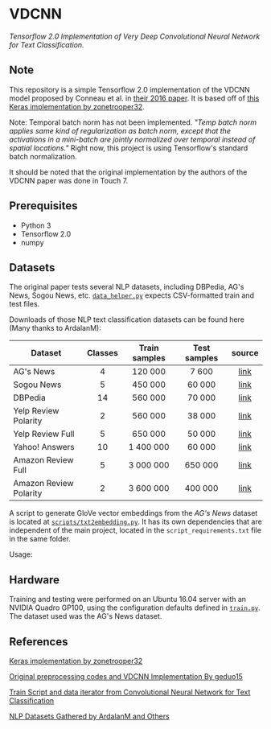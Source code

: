 # VDCNN #
*Tensorflow 2.0 Implementation of Very Deep Convolutional Neural Network for Text Classification.*

## Note ##
This repository is a simple Tensorflow 2.0 implementation of the VDCNN model proposed by Conneau et al. in [their 2016 paper](https://arxiv.org/abs/1606.01781). It is based off of [this Keras implementation by zonetrooper32](https://github.com/zonetrooper32/VDCNN).

Note: Temporal batch norm has not been implemented. *"Temp batch norm applies same kind of regularization as batch norm, except that the activations in a mini-batch are jointly normalized over temporal instead of spatial locations."* Right now, this project is using Tensorflow's standard batch normalization.

It should be noted that the original implementation by the authors of the VDCNN paper was done in Touch 7.

## Prerequisites ##

 - Python 3
 - Tensorflow 2.0
 - numpy

## Datasets ##

The original paper tests several NLP datasets, including DBPedia, AG's News, Sogou News, etc. [`data_helper.py`](data_helper.py) expects CSV-formatted train and test files.

Downloads of those NLP text classification datasets can be found here (Many thanks to ArdalanM):

| Dataset                | Classes | Train samples | Test samples | source |
|------------------------|:---------:|:---------------:|:--------------:|:--------:|
| AG's News              |    4    |    120 000    |     7 600    |[link](https://drive.google.com/drive/u/0/folders/0Bz8a_Dbh9Qhbfll6bVpmNUtUcFdjYmF2SEpmZUZUcVNiMUw1TWN6RDV3a0JHT3kxLVhVR2M)|
| Sogou News             |    5    |    450 000    |    60 000    |[link](https://drive.google.com/drive/u/0/folders/0Bz8a_Dbh9Qhbfll6bVpmNUtUcFdjYmF2SEpmZUZUcVNiMUw1TWN6RDV3a0JHT3kxLVhVR2M)|
| DBPedia                |    14   |    560 000    |    70 000    |[link](https://drive.google.com/drive/u/0/folders/0Bz8a_Dbh9Qhbfll6bVpmNUtUcFdjYmF2SEpmZUZUcVNiMUw1TWN6RDV3a0JHT3kxLVhVR2M)|
| Yelp Review Polarity   |    2    |    560 000    |    38 000    |[link](https://drive.google.com/drive/u/0/folders/0Bz8a_Dbh9Qhbfll6bVpmNUtUcFdjYmF2SEpmZUZUcVNiMUw1TWN6RDV3a0JHT3kxLVhVR2M)|
| Yelp Review Full       |    5    |    650 000    |    50 000    |[link](https://drive.google.com/drive/u/0/folders/0Bz8a_Dbh9Qhbfll6bVpmNUtUcFdjYmF2SEpmZUZUcVNiMUw1TWN6RDV3a0JHT3kxLVhVR2M)|
| Yahoo! Answers         |    10   |   1 400 000   |    60 000    |[link](https://drive.google.com/drive/u/0/folders/0Bz8a_Dbh9Qhbfll6bVpmNUtUcFdjYmF2SEpmZUZUcVNiMUw1TWN6RDV3a0JHT3kxLVhVR2M)|
| Amazon Review Full     |    5    |   3 000 000   |    650 000   |[link](https://drive.google.com/drive/u/0/folders/0Bz8a_Dbh9Qhbfll6bVpmNUtUcFdjYmF2SEpmZUZUcVNiMUw1TWN6RDV3a0JHT3kxLVhVR2M)|
| Amazon Review Polarity |    2    |   3 600 000   |    400 000   |[link](https://drive.google.com/drive/u/0/folders/0Bz8a_Dbh9Qhbfll6bVpmNUtUcFdjYmF2SEpmZUZUcVNiMUw1TWN6RDV3a0JHT3kxLVhVR2M)|

A script to generate GloVe vector embeddings from the *AG's News* dataset is located at [`scripts/txt2embedding.py`](scripts/txt2embedding.py). It has its own dependencies that are independent of the main project, located in the `script_requirements.txt` file in the same folder.

Usage: 

## Hardware ##

Training and testing were performed on an Ubuntu 16.04 server with an NVIDIA Quadro GP100, using the configuration defaults defined in [`train.py`](train.py). The dataset used was the AG's News dataset.

## References ##

[Keras implementation by zonetrooper32](https://github.com/zonetrooper32/VDCNN)

[Original preprocessing codes and VDCNN Implementation By geduo15](https://github.com/geduo15/Very-Deep-Convolutional-Networks-for-Natural-Language-Processing-in-tensorflow)

[Train Script and data iterator from Convolutional Neural Network for Text Classification](https://github.com/dennybritz/cnn-text-classification-tf)

[NLP Datasets Gathered by ArdalanM and Others](https://github.com/ArdalanM/nlp-benchmarks)
